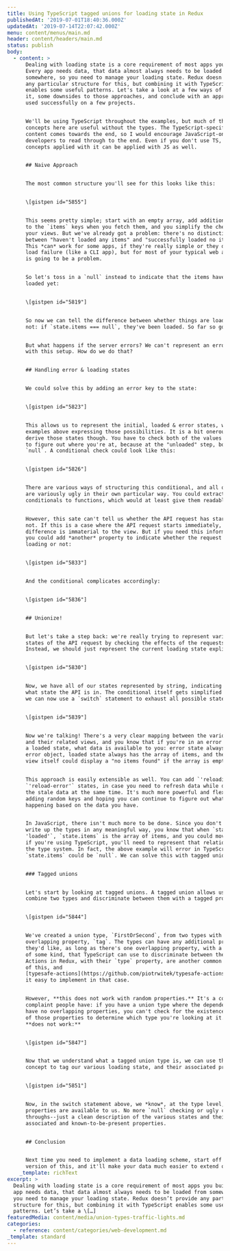 ```yaml
---
title: Using TypeScript tagged unions for loading state in Redux
publishedAt: '2019-07-01T18:40:36.000Z'
updatedAt: '2019-07-14T22:07:42.000Z'
menu: content/menus/main.md
header: content/headers/main.md
status: publish
body:
  - content: >
      Dealing with loading state is a core requirement of most apps you build.
      Every app needs data, that data almost always needs to be loaded from
      somewhere, so you need to manage your loading state. Redux doesn't provide
      any particular structure for this, but combining it with TypeScript
      enables some useful patterns. Let's take a look at a few ways of handling
      it, some downsides to those approaches, and conclude with an approach I've
      used successfully on a few projects.


      We'll be using TypeScript throughout the examples, but much of the
      concepts here are useful without the types. The TypeScript-specific
      content comes towards the end, so I would encourage JavaScript-only
      developers to read through to the end. Even if you don't use TS, the
      concepts applied with it can be applied with JS as well.


      ## Naive Approach


      The most common structure you'll see for this looks like this:


      \[gistpen id="5855"]


      This seems pretty simple; start with an empty array, add additional items
      to the `items` keys when you fetch them, and you simplify the checks in
      your views. But we've already got a problem: there's no distinction
      between "haven't loaded any items" and "successfully loaded no items".
      This *can* work for some apps, if they're really simple or they die on
      load failure (like a CLI app), but for most of your typical web apps, this
      is going to be a problem.


      So let's toss in a `null` instead to indicate that the items haven't been
      loaded yet:


      \[gistpen id="5819"]


      So now we can tell the difference between whether things are loaded or
      not: if `state.items === null`, they've been loaded. So far so good.


      But what happens if the server errors? We can't represent an error state
      with this setup. How do we do that?


      ## Handling error & loading states


      We could solve this by adding an error key to the state:


      \[gistpen id="5823"]


      This allows us to represent the initial, loaded & error states, with the
      examples above expressing those possibilities. It is a bit onerous to
      derive those states though. You have to check both of the values in order
      to figure out where you're at, because at the "unloaded" step, both are
      `null`. A conditional check could look like this:


      \[gistpen id="5826"]


      There are various ways of structuring this conditional, and all of them
      are variously ugly in their own particular way. You could extract these
      conditionals to functions, which would at least give them readable names.


      However, this sate can't tell us whether the API request has started or
      not. If this is a case where the API request starts immediately, then the
      difference is immaterial to the view. But if you need this information,
      you could add *another* property to indicate whether the request is
      loading or not:


      \[gistpen id="5833"]


      And the conditional complicates accordingly:


      \[gistpen id="5836"]


      ## Unionize!


      But let's take a step back: we're really trying to represent various
      states of the API request by checking the effects of the requests.
      Instead, we should just represent the current loading state explicitly:


      \[gistpen id="5830"]


      Now, we have all of our states represented by string, indicating exactly
      what state the API is in. The conditional itself gets simplified as well:
      we can now use a `switch` statement to exhaust all possible states:


      \[gistpen id="5839"]


      Now we're talking! There's a very clear mapping between the various states
      and their related views, and you know that if you're in an error state or
      a loaded state, what data is available to you: error state always has an
      error object, loaded state always has the array of items, and the loaded
      view itself could display a "no items found" if the array is empty.


      This approach is easily extensible as well. You can add `'reloading'` and
      `'reload-error'` states, in case you need to refresh data while displaying
      the stale data at the same time. It's much more powerful and flexible than
      adding random keys and hoping you can continue to figure out what's
      happening based on the data you have.


      In JavaScript, there isn't much more to be done. Since you don't have to
      write up the types in any meaningful way, you know that when `status ===
      'loaded'`, `state.items` is the array of items, and you could move on. But
      if you're using TypeScript, you'll need to represent that relationship in
      the type system. In fact, the above example will error in TypeScript, as
      `state.items` could be `null`. We can solve this with tagged unions.


      ### Tagged unions


      Let's start by looking at tagged unions. A tagged union allows us to
      combine two types and discriminate between them with a tagged property.


      \[gistpen id="5844"]


      We've created a union type, `FirstOrSecond`, from two types with an
      overlapping property, `tag`. The types can have any additional properties
      they'd like, as long as there's one overlapping property, with a constant
      of some kind, that TypeScript can use to discriminate between the types.
      Actions in Redux, with their `type` property, are another common example
      of this, and
      [typesafe-actions](https://github.com/piotrwitek/typesafe-actions) makes
      it easy to implement in that case.


      However, **this does not work with random properties.** It's a common
      complaint people have: if you have a union type where the dependent types
      have no overlapping properties, you can't check for the existence of one
      of those properties to determine which type you're looking at it. This
      **does not work:**


      \[gistpen id="5847"]


      Now that we understand what a tagged union type is, we can use this
      concept to tag our various loading state, and their associated properties:


      \[gistpen id="5851"]


      Now, in the switch statement above, we *know*, at the type level, what
      properties are available to us. No more `null` checking or ugly cast
      throughs--just a clean description of the various states and their
      associated and known-to-be-present properties.


      ## Conclusion


      Next time you need to implement a data loading scheme, start off with a
      version of this, and it'll make your data much easier to extend over time.
    _template: richText
excerpt: >
  Dealing with loading state is a core requirement of most apps you build. Every
  app needs data, that data almost always needs to be loaded from somewhere, so
  you need to manage your loading state. Redux doesn’t provide any particular
  structure for this, but combining it with TypeScript enables some useful
  patterns. Let’s take a \[…]
featuredMedia: content/media/union-types-traffic-lights.md
categories:
  - reference: content/categories/web-development.md
_template: standard
---
```



